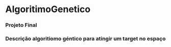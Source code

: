 # AlgoritimoGenetico
 ### Projeto Final 
 ### Descrição algoritiomo géntico para atingir um target no espaço
